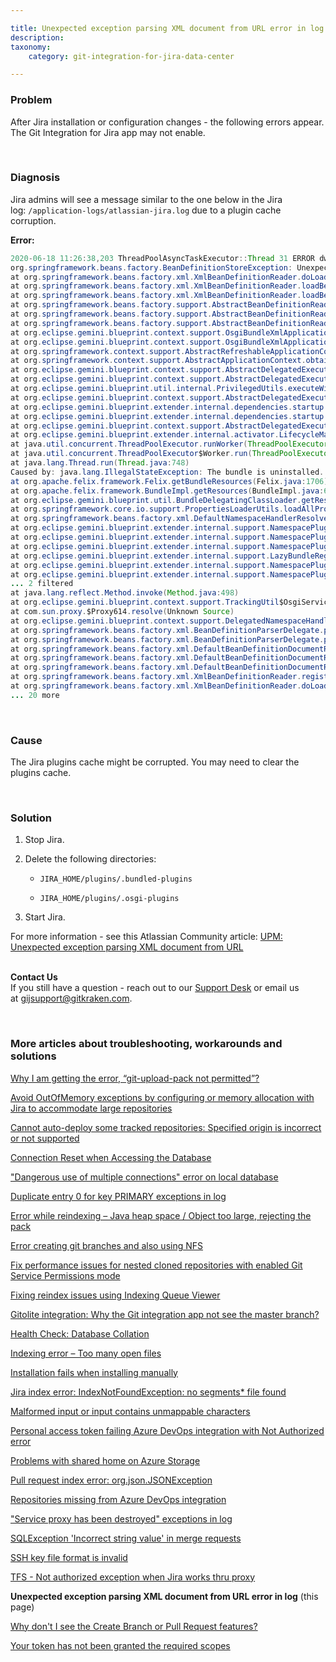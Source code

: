 ```yaml
---

title: Unexpected exception parsing XML document from URL error in log
description:
taxonomy:
    category: git-integration-for-jira-data-center

---
```


<!-- TROUBLESHOOTING -->

### Problem

After Jira installation or configuration changes - the following errors appear. The Git Integration for Jira app may not enable.

&nbsp;

### Diagnosis

Jira admins will see a message similar to the one below in the Jira log: `/application-logs/atlassian-jira.log` due to a plugin cache corruption.


**Error:**

```java
2020-06-18 11:26:38,203 ThreadPoolAsyncTaskExecutor::Thread 31 ERROR dwall 686x89952x1 11eu4cp 192.168.4.155 /rest/plugins/1.0/com.xiplink.jira.git.jira_git_plugin-key [o.e.g.b.e.i.dependencies.startup.DependencyWaiterApplicationContextExecutor] Unable to create application context for [com.xiplink.jira.git.jira_git_plugin], unsatisfied dependencies: none
org.springframework.beans.factory.BeanDefinitionStoreException: Unexpected exception parsing XML document from URL [bundle://280.0:0/META-INF/spring/atlassian-plugins-component-imports.xml]; nested exception is java.lang.IllegalStateException: The bundle is uninstalled.
at org.springframework.beans.factory.xml.XmlBeanDefinitionReader.doLoadBeanDefinitions(XmlBeanDefinitionReader.java:414)
at org.springframework.beans.factory.xml.XmlBeanDefinitionReader.loadBeanDefinitions(XmlBeanDefinitionReader.java:336)
at org.springframework.beans.factory.xml.XmlBeanDefinitionReader.loadBeanDefinitions(XmlBeanDefinitionReader.java:304)
at org.springframework.beans.factory.support.AbstractBeanDefinitionReader.loadBeanDefinitions(AbstractBeanDefinitionReader.java:187)
at org.springframework.beans.factory.support.AbstractBeanDefinitionReader.loadBeanDefinitions(AbstractBeanDefinitionReader.java:223)
at org.springframework.beans.factory.support.AbstractBeanDefinitionReader.loadBeanDefinitions(AbstractBeanDefinitionReader.java:194)
at org.eclipse.gemini.blueprint.context.support.OsgiBundleXmlApplicationContext.loadBeanDefinitions(OsgiBundleXmlApplicationContext.java:171)
at org.eclipse.gemini.blueprint.context.support.OsgiBundleXmlApplicationContext.loadBeanDefinitions(OsgiBundleXmlApplicationContext.java:141)
at org.springframework.context.support.AbstractRefreshableApplicationContext.refreshBeanFactory(AbstractRefreshableApplicationContext.java:133)
at org.springframework.context.support.AbstractApplicationContext.obtainFreshBeanFactory(AbstractApplicationContext.java:619)
at org.eclipse.gemini.blueprint.context.support.AbstractDelegatedExecutionApplicationContext.access$800(AbstractDelegatedExecutionApplicationContext.java:57)
at org.eclipse.gemini.blueprint.context.support.AbstractDelegatedExecutionApplicationContext$3.run(AbstractDelegatedExecutionApplicationContext.java:239)
at org.eclipse.gemini.blueprint.util.internal.PrivilegedUtils.executeWithCustomTCCL(PrivilegedUtils.java:85)
at org.eclipse.gemini.blueprint.context.support.AbstractDelegatedExecutionApplicationContext.startRefresh(AbstractDelegatedExecutionApplicationContext.java:217)
at org.eclipse.gemini.blueprint.extender.internal.dependencies.startup.DependencyWaiterApplicationContextExecutor.stageOne(DependencyWaiterApplicationContextExecutor.java:224)
at org.eclipse.gemini.blueprint.extender.internal.dependencies.startup.DependencyWaiterApplicationContextExecutor.refresh(DependencyWaiterApplicationContextExecutor.java:177)
at org.eclipse.gemini.blueprint.context.support.AbstractDelegatedExecutionApplicationContext.refresh(AbstractDelegatedExecutionApplicationContext.java:154)
at org.eclipse.gemini.blueprint.extender.internal.activator.LifecycleManager$1.run(LifecycleManager.java:213)
at java.util.concurrent.ThreadPoolExecutor.runWorker(ThreadPoolExecutor.java:1149)
at java.util.concurrent.ThreadPoolExecutor$Worker.run(ThreadPoolExecutor.java:624)
at java.lang.Thread.run(Thread.java:748)
Caused by: java.lang.IllegalStateException: The bundle is uninstalled.
at org.apache.felix.framework.Felix.getBundleResources(Felix.java:1706)
at org.apache.felix.framework.BundleImpl.getResources(BundleImpl.java:689)
at org.eclipse.gemini.blueprint.util.BundleDelegatingClassLoader.getResources(BundleDelegatingClassLoader.java:186)
at org.springframework.core.io.support.PropertiesLoaderUtils.loadAllProperties(PropertiesLoaderUtils.java:178)
at org.springframework.beans.factory.xml.DefaultNamespaceHandlerResolver.getHandlerMappings(DefaultNamespaceHandlerResolver.java:164)
at org.eclipse.gemini.blueprint.extender.internal.support.NamespacePlugins$Plugin.resolve(NamespacePlugins.java:77)
at org.eclipse.gemini.blueprint.extender.internal.support.NamespacePlugins$5.operate(NamespacePlugins.java:209)
at org.eclipse.gemini.blueprint.extender.internal.support.NamespacePlugins$5.operate(NamespacePlugins.java:205)
at org.eclipse.gemini.blueprint.extender.internal.support.LazyBundleRegistry.apply(LazyBundleRegistry.java:159)
at org.eclipse.gemini.blueprint.extender.internal.support.NamespacePlugins.doResolve(NamespacePlugins.java:205)
at org.eclipse.gemini.blueprint.extender.internal.support.NamespacePlugins.resolve(NamespacePlugins.java:169)
... 2 filtered
at java.lang.reflect.Method.invoke(Method.java:498)
at org.eclipse.gemini.blueprint.context.support.TrackingUtil$OsgiServiceHandler.invoke(TrackingUtil.java:106)
at com.sun.proxy.$Proxy614.resolve(Unknown Source)
at org.eclipse.gemini.blueprint.context.support.DelegatedNamespaceHandlerResolver.resolve(DelegatedNamespaceHandlerResolver.java:55)
at org.springframework.beans.factory.xml.BeanDefinitionParserDelegate.parseCustomElement(BeanDefinitionParserDelegate.java:1361)
at org.springframework.beans.factory.xml.BeanDefinitionParserDelegate.parseCustomElement(BeanDefinitionParserDelegate.java:1352)
at org.springframework.beans.factory.xml.DefaultBeanDefinitionDocumentReader.parseBeanDefinitions(DefaultBeanDefinitionDocumentReader.java:178)
at org.springframework.beans.factory.xml.DefaultBeanDefinitionDocumentReader.doRegisterBeanDefinitions(DefaultBeanDefinitionDocumentReader.java:148)
at org.springframework.beans.factory.xml.DefaultBeanDefinitionDocumentReader.registerBeanDefinitions(DefaultBeanDefinitionDocumentReader.java:98)
at org.springframework.beans.factory.xml.XmlBeanDefinitionReader.registerBeanDefinitions(XmlBeanDefinitionReader.java:508)
at org.springframework.beans.factory.xml.XmlBeanDefinitionReader.doLoadBeanDefinitions(XmlBeanDefinitionReader.java:392)
... 20 more
```

&nbsp;

### Cause

The Jira plugins cache might be corrupted. You may need to clear the plugins cache.

&nbsp;

### Solution

1.  Stop Jira.

2.  Delete the following directories:

    *   `JIRA_HOME/plugins/.bundled-plugins`

    *   `JIRA_HOME/plugins/.osgi-plugins`

3.  Start Jira.

For more information - see this Atlassian Community article: [UPM: Unexpected exception parsing XML document from URL](https://community.atlassian.com/t5/Jira-Software-questions/UPM-Unexpected-exception-parsing-XML-document-from-URL/qaq-p/855850)

<br>

<div class="bbb-callout bbb--info">
    <div class="irow">
    <div class="ilogobox">
        <span class="logoimg"></span>
    </div>
    <div class="imsgbox">
        <b>Contact Us</b><br>
        If you still have a question - reach out to our <a href='https://help.gitkraken.com/git-integration-for-jira-data-center/gij-self-hosted-contact-support/'>Support Desk</a> or email us at <a href='mailto:gijsupport@gitkraken.com'>gijsupport@gitkraken.com</a>.
    </div>
    </div>
</div>

&nbsp;

### More articles about troubleshooting, workarounds and solutions

[Why I am getting the error, “git-upload-pack not permitted”?](/git-integration-for-jira-data-center/why-i-am-getting-the-error-git-upload-pack-not-permitted-gij-self-managed/)

[Avoid OutOfMemory exceptions by configuring or memory allocation with Jira to accommodate large repositories](/git-integration-for-jira-data-center/avoid-outofmemory-exceptions-by-configuring-or-memory-allocation-with-jira-to-accommodate-large-repositories-gij-self-managed)

[Cannot auto-deploy some tracked repositories: Specified origin is incorrect or not supported](/git-integration-for-jira-data-center/Cannot-auto-deploy-some-tracked-repositories-gij-self-managed)

[Connection Reset when Accessing the Database](/git-integration-for-jira-data-center/Connection-reset-when-accessing-the-database-gij-self-managed)

["Dangerous use of multiple connections" error on local database](/git-integration-for-jira-data-center/Dangerous-use-of-multiple-connections-error-on-local-database-gij-self-managed)

[Duplicate entry 0 for key PRIMARY exceptions in log](/git-integration-for-jira-data-center/Duplicate-entry-0-for-key-PRIMARY-exceptions-in-log-gij-self-managed)

[Error while reindexing – Java heap space / Object too large, rejecting the pack](/git-integration-for-jira-data-center/Error-while-reindexing-Java-heap-space-Object-too-large,-rejecting-the-pack-gij-self-managed)

[Error creating git branches and also using NFS](/git-integration-for-jira-data-center/error-creating-git-branches-gitlabpropertiesnotinitializedexception-and-using-nfs-gij-self-managed)

[Fix performance issues for nested cloned repositories with enabled Git Service Permissions mode](/git-integration-for-jira-data-center/Fix-performance-issues-for-nested-cloned-repositories-with-enabled-secure-mode-gij-self-managed)

[Fixing reindex issues using Indexing Queue Viewer](/git-integration-for-jira-data-center/fixing-reindex-issues-using-indexing-queue-viewer)

[Gitolite integration: Why the Git integration app not see the master branch?](/git-integration-for-jira-data-center/Gitolite-integration--why-the-Git-integration-app-not-see-the-master-branch-gij-self-managed)

[Health Check: Database Collation](/git-integration-for-jira-data-center/Health-check--database-collation-gij-self-managed)

[Indexing error – Too many open files](/git-integration-for-jira-data-center/Indexing-error-Too-many-open-files-gij-self-managed)

[Installation fails when installing manually](/git-integration-for-jira-data-center/Installation-fails-when-installing-manually-gij-self-managed)

[Jira index error: IndexNotFoundException: no segments* file found](/git-integration-for-jira-data-center/Jira-index-error--IndexNotFoundException--no-segments-file-found)

[Malformed input or input contains unmappable characters](/git-integration-for-jira-data-center/Malformed-input-or-input-contains-unmappable-characters-gij-self-managed)

[Personal access token failing Azure DevOps integration with Not Authorized error](/git-integration-for-jira-data-center/Personal-access-token-failing-azure-devops-integration-with-Not-Authorized-error-gij-self-managed)

[Problems with shared home on Azure Storage](/git-integration-for-jira-data-center/Problems-with-shared-home-on-azure-storage-gij-self-managed)

[Pull request index error: org.json.JSONException](/git-integration-for-jira-data-center/Pull-request-index-error--JSONException-gij-self-managed)

[Repositories missing from Azure DevOps integration](/git-integration-for-jira-data-center/Repositories-missing-from-azure-devops-integration-gij-self-managed)

["Service proxy has been destroyed" exceptions in log](/git-integration-for-jira-data-center/service-proxy-has-been-destroyed-exceptions-in-log-gij-self-managed)

[SQLException 'Incorrect string value' in merge requests](/git-integration-for-jira-data-center/sqlexception-incorrect-string-value-in-merge-requests-gij-self-managed)

[SSH key file format is invalid](/git-integration-for-jira-data-center/ssh-key-file-format-is-invalid-gij-self-managed)

[TFS - Not authorized exception when Jira works thru proxy](/git-integration-for-jira-data-center/tfs-not-authorized-exception-when-jira-works-thru-proxy-gij-self-managed)

**Unexpected exception parsing XML document from URL error in log** (this page)

[Why don't I see the Create Branch or Pull Request features?](/git-integration-for-jira-data-center/why-dont-i-see-the-create-branch-or-pull-request-features-gij-self-managed)

[Your token has not been granted the required scopes](/git-integration-for-jira-data-center/Your-token-has-not-been-granted-the-required-scopes-gij-self-managed)

